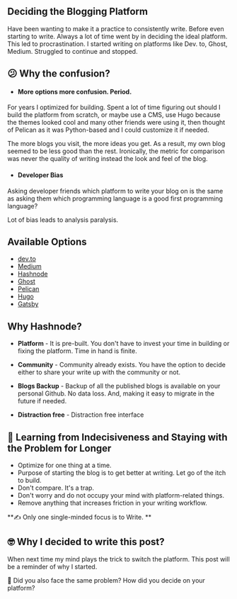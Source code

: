 ## Deciding the Blogging Platform

Have been wanting to make it a practice to consistently write. Before even starting to write. Always a lot of time went by in deciding the ideal platform. This led to procrastination. I started writing on platforms like Dev. to, Ghost, Medium. Struggled to continue and stopped. 

## 😕 **Why the confusion?** 


- #### **More options more confusion. Period.**

For years I optimized for building. Spent a lot of time figuring out should I build the platform from scratch, or maybe use a CMS, use Hugo because the themes looked cool and many other friends were using it, then thought of Pelican as it was Python-based and I could customize it if needed. 

The more blogs you visit, the more ideas you get. As a result, my own blog seemed to be less good than the rest. Ironically, the metric for comparison was never the quality of writing instead the look and feel of the blog. 


- #### **Developer Bias**

Asking developer friends which platform to write your blog on is the same as asking them which programming language is a good first programming language? 

Lot of bias leads to analysis paralysis.

 
## **Available Options**


- [dev.to](https://dev.to/)
- [Medium](https://medium.com/)
- [Hashnode](https://hasnode.com/)
- [Ghost](https://ghost.com/)
- [Pelican](https://blog.getpelican.com/)
- [Hugo](https://gohugo.io/)
-  [Gatsby](https://www.gatsbyjs.com/) 

## **Why Hashnode?**


- **Platform** - It is pre-built. You don't have to invest your time in building or fixing the platform. Time in hand is finite.

- **Community** - Community already exists. You have the option to decide either to 
share your write up with the community or not.

- **Blogs Backup** - Backup of all the published blogs is available on your personal Github. No data loss.  And, making it easy to migrate in the future if needed.   

- **Distraction free** - Distraction free interface


## 🎯 **Learning from Indecisiveness and Staying with the Problem for Longer**


- Optimize for one thing at a time.
- Purpose of starting the blog is to get better at writing. Let go of the itch to build.
- Don't compare. It's a trap. 
- Don't worry and do not occupy your mind with platform-related things.
- Remove anything that increases friction in your writing workflow.

**✍️ Only one single-minded focus is to Write. **


## 🤓 **Why I decided to write this post?** 

When next time my mind plays the trick to switch the platform. This post will 
be a reminder of why I started.

🤔 Did you also face the same problem? How did you decide on your platform? 


  








